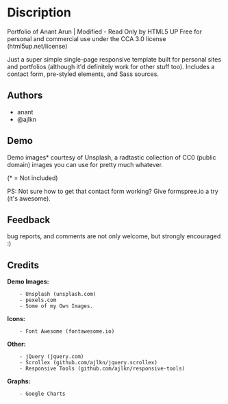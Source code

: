 
# Discription

Portfolio of Anant Arun | Modified - Read Only by HTML5 UP
Free for personal and commercial use under the CCA 3.0 license (html5up.net/license)

Just a super simple single-page responsive template built for personal sites and portfolios
(although it'd definitely work for other stuff too). Includes a contact form, pre-styled
elements, and Sass sources.

## Authors

- anant
- @ajlkn    

  
## Demo

Demo images* courtesy of Unsplash, a radtastic collection of CC0 (public domain) images
you can use for pretty much whatever.

(* = Not included)

PS: Not sure how to get that contact form working? Give formspree.io a try (it's awesome).

  
## Feedback

bug reports, and comments are not only welcome, but strongly encouraged :)

  
## Credits

**Demo Images:**

		- Unsplash (unsplash.com)
		- pexels.com
		- Some of my Own Images.

**Icons:**

		- Font Awesome (fontawesome.io)

**Other:**

		- jQuery (jquery.com)
		- Scrollex (github.com/ajlkn/jquery.scrollex)
		- Responsive Tools (github.com/ajlkn/responsive-tools)

**Graphs:**

        - Google Charts

  